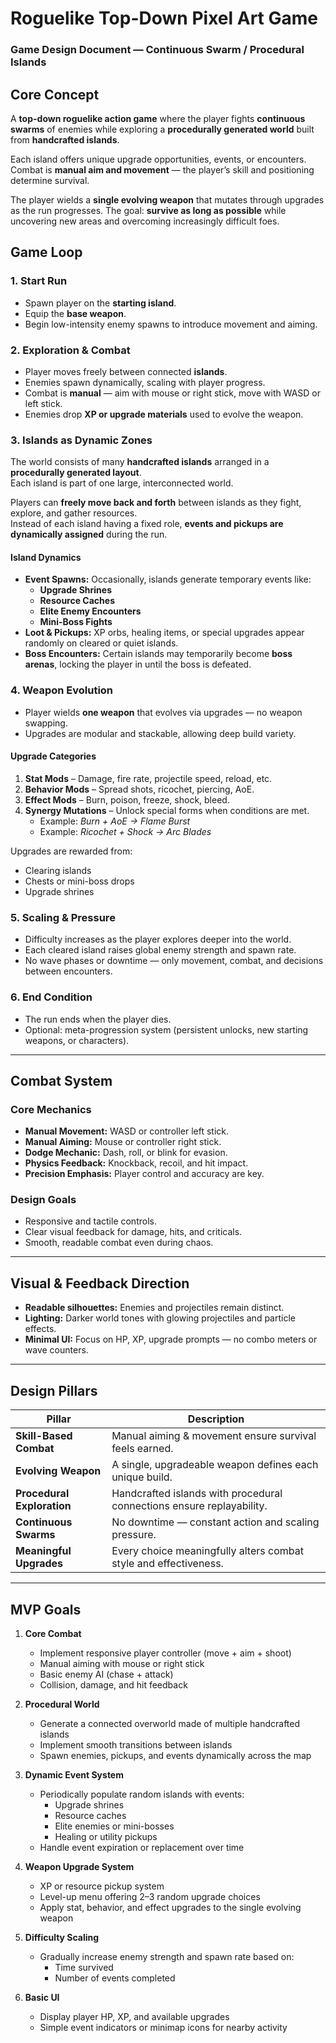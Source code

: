 # Roguelike Top-Down Pixel Art Game  
### Game Design Document — Continuous Swarm / Procedural Islands


## Core Concept

A **top-down roguelike action game** where the player fights **continuous swarms** of enemies while exploring a **procedurally generated world** built from **handcrafted islands**.  

Each island offers unique upgrade opportunities, events, or encounters. Combat is **manual aim and movement** — the player’s skill and positioning determine survival.  

The player wields a **single evolving weapon** that mutates through upgrades as the run progresses. The goal: **survive as long as possible** while uncovering new areas and overcoming increasingly difficult foes.



## Game Loop

### 1. Start Run
- Spawn player on the **starting island**.  
- Equip the **base weapon**.  
- Begin low-intensity enemy spawns to introduce movement and aiming.

### 2. Exploration & Combat
- Player moves freely between connected **islands**.  
- Enemies spawn dynamically, scaling with player progress.  
- Combat is **manual** — aim with mouse or right stick, move with WASD or left stick.  
- Enemies drop **XP or upgrade materials** used to evolve the weapon.

### 3. Islands as Dynamic Zones
The world consists of many **handcrafted islands** arranged in a **procedurally generated layout**.  
Each island is part of one large, interconnected world.

Players can **freely move back and forth** between islands as they fight, explore, and gather resources.  
Instead of each island having a fixed role, **events and pickups are dynamically assigned** during the run.

#### Island Dynamics
- **Event Spawns:** Occasionally, islands generate temporary events like:
  - **Upgrade Shrines**
  - **Resource Caches**
  - **Elite Enemy Encounters**
  - **Mini-Boss Fights**
- **Loot & Pickups:** XP orbs, healing items, or special upgrades appear randomly on cleared or quiet islands.  
- **Boss Encounters:** Certain islands may temporarily become **boss arenas**, locking the player in until the boss is defeated.

### 4. Weapon Evolution
- Player wields **one weapon** that evolves via upgrades — no weapon swapping.  
- Upgrades are modular and stackable, allowing deep build variety.

#### Upgrade Categories
1. **Stat Mods** – Damage, fire rate, projectile speed, reload, etc.  
2. **Behavior Mods** – Spread shots, ricochet, piercing, AoE.  
3. **Effect Mods** – Burn, poison, freeze, shock, bleed.  
4. **Synergy Mutations** – Unlock special forms when conditions are met.  
   - Example: *Burn + AoE → Flame Burst*  
   - Example: *Ricochet + Shock → Arc Blades*  

Upgrades are rewarded from:
- Clearing islands  
- Chests or mini-boss drops  
- Upgrade shrines

### 5. Scaling & Pressure
- Difficulty increases as the player explores deeper into the world.  
- Each cleared island raises global enemy strength and spawn rate.  
- No wave phases or downtime — only movement, combat, and decisions between encounters.

### 6. End Condition
- The run ends when the player dies.  
- Optional: meta-progression system (persistent unlocks, new starting weapons, or characters).


---

## Combat System

### Core Mechanics
- **Manual Movement:** WASD or controller left stick.  
- **Manual Aiming:** Mouse or controller right stick.  
- **Dodge Mechanic:** Dash, roll, or blink for evasion.  
- **Physics Feedback:** Knockback, recoil, and hit impact.  
- **Precision Emphasis:** Player control and accuracy are key.

### Design Goals
- Responsive and tactile controls.  
- Clear visual feedback for damage, hits, and criticals.  
- Smooth, readable combat even during chaos.  

---

## Visual & Feedback Direction

- **Readable silhouettes:** Enemies and projectiles remain distinct.  
- **Lighting:** Darker world tones with glowing projectiles and particle effects.  
- **Minimal UI:** Focus on HP, XP, upgrade prompts — no combo meters or wave counters.

---

## Design Pillars

| Pillar | Description |
|--------|--------------|
| **Skill-Based Combat** | Manual aiming & movement ensure survival feels earned. |
| **Evolving Weapon** | A single, upgradeable weapon defines each unique build. |
| **Procedural Exploration** | Handcrafted islands with procedural connections ensure replayability. |
| **Continuous Swarms** | No downtime — constant action and scaling pressure. |
| **Meaningful Upgrades** | Every choice meaningfully alters combat style and effectiveness. |

---

## MVP Goals

1. **Core Combat**
   - Implement responsive player controller (move + aim + shoot)
   - Manual aiming with mouse or right stick
   - Basic enemy AI (chase + attack)
   - Collision, damage, and hit feedback  

2. **Procedural World**
   - Generate a connected overworld made of multiple handcrafted islands
   - Implement smooth transitions between islands
   - Spawn enemies, pickups, and events dynamically across the map  

3. **Dynamic Event System**
   - Periodically populate random islands with events:
     - Upgrade shrines
     - Resource caches
     - Elite enemies or mini-bosses
     - Healing or utility pickups
   - Handle event expiration or replacement over time  

4. **Weapon Upgrade System**
   - XP or resource pickup system
   - Level-up menu offering 2–3 random upgrade choices
   - Apply stat, behavior, and effect upgrades to the single evolving weapon  

5. **Difficulty Scaling**
   - Gradually increase enemy strength and spawn rate based on:
     - Time survived
     - Number of events completed

6. **Basic UI**
   - Display player HP, XP, and available upgrades
   - Simple event indicators or minimap icons for nearby activity  
